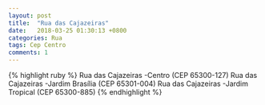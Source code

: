 ```yaml
---
layout: post
title:  "Rua das Cajazeiras"
date:   2018-03-25 01:30:13 +0800
categories: Rua
tags: Cep Centro
comments: 1
---
```

{% highlight ruby %}
Rua das Cajazeiras -Centro (CEP 65300-127) 
Rua das Cajazeiras -Jardim Brasília (CEP 65301-004) 
Rua das Cajazeiras -Jardim Tropical (CEP 65300-885) 
{% endhighlight %}


[jekyll-docs]: https://jekyllrb.com/docs/home
[jekyll-gh]:   https://github.com/jekyll/jekyll
[jekyll-talk]: https://talk.jekyllrb.com/
